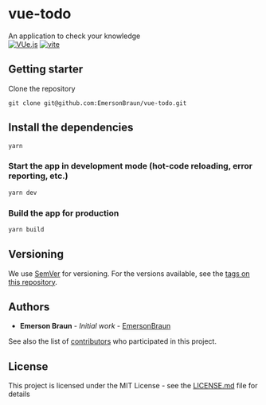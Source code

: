 # vue-todo

An application to check your knowledge  
<a href='https://github.com/shivamkapasia0' target="_blank"><img alt='VUe.js' src='https://img.shields.io/badge/VUe.js-100000?style=for-the-badge&logo=VUe.js&logoColor=white&labelColor=black&color=black'/></a>
<a href='https://github.com/shivamkapasia0' target="_blank"><img alt='vite' src='https://img.shields.io/badge/vite-100000?style=for-the-badge&logo=vite&logoColor=white&labelColor=black&color=black'/></a>

## Getting starter
Clone the repository
```
git clone git@github.com:EmersonBraun/vue-todo.git
```

## Install the dependencies
```bash
yarn
```

### Start the app in development mode (hot-code reloading, error reporting, etc.)
```bash
yarn dev
```

### Build the app for production
```bash
yarn build
```


## Versioning

We use [SemVer](http://semver.org/) for versioning. For the versions available, see the [tags on this repository](https://github.com/EmersonBraun/vue-todo/tags). 

## Authors

* **Emerson Braun** - *Initial work* - [EmersonBraun](https://github.com/EmersonBraun)

See also the list of [contributors](https://github.com/EmersonBraun/vue-todo/contributors) who participated in this project.

## License

This project is licensed under the MIT License - see the [LICENSE.md](LICENSE.md) file for details